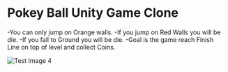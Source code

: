 # Pokey Ball Unity Game Clone
-You can only jump on Orange walls.
-If you jump on Red Walls you will be die.
-If you fall to Ground you will be die.
-Goal is the game reach Finish Line on top of level and collect Coins.

![Test Image 4](https://raw.githubusercontent.com/sinansa91/Pokey-Ball-Unity-Game-Clone/master/Ekran%20Alıntısı.PNG)
